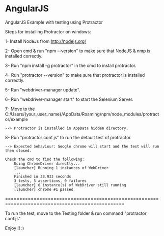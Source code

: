 # AngularJS
AngularJS Example with testing using Protractor

Steps for installing Protractor on windows:

1- Install NodeJs from http://nodejs.org/

2- Open cmd & run "npm --version" to make sure that NodeJS & nmp is installed correctly.

3- Run "npm install -g protractor" in the cmd to install protractor.

4- Run "protractor --version" to make sure that protractor is installed correctly.

5- Run "webdriver-manager update".

6- Run "webdriver-manager start" to start the Selenium Server.

7- Move to the C:/Users/{your_user_name}/AppData/Roaming/npm/node_modules/protractor/example
    
    --> Protractor is installed in AppData hidden directory.

8- Run "protractor conf.js" to run the default test of protractor.

    --> Expected behaviour: Google chrome will start and the test will run then closed.
    
    Check the cmd to find the following:
        Using ChromeDriver directly...
        [launcher] Running 1 instances of WebDriver
        ...
        Finished in 33.933 seconds 
        3 tests, 5 assertions, 0 failures
        [launcher] 0 instance(s) of WebDriver still running
        [launcher] chrome #1 passed
================================================================================================

To run the test, move to the Testing folder & run command "protractor conf.js".

Enjoy !! :)
